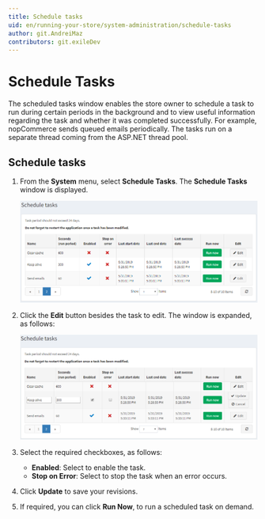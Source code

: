 ```yaml
---
title: Schedule tasks
uid: en/running-your-store/system-administration/schedule-tasks
author: git.AndreiMaz
contributors: git.exileDev
---
```


# Schedule Tasks

The scheduled tasks window enables the store owner to schedule a task to run during certain periods in the background and to view useful information regarding the task and whether it was completed successfully. For example, nopCommerce sends queued emails periodically. The tasks run on a separate thread coming from the ASP.NET thread pool.

## Schedule tasks

1. From the **System** menu, select **Schedule Tasks**. The **Schedule Tasks** window is displayed.

    ![Schedule tasks](_static/schedule-tasks/schedule-tasks.png)
1. Click the **Edit** button besides the task to edit. The window is expanded, as follows:

    ![Schedule tasks - Edit](_static/schedule-tasks/schedule-tasks-edit.png)
1. Select the required checkboxes, as follows:
    * **Enabled**: Select to enable the task.
    * **Stop on Error**: Select to stop the task when an error occurs.
1. Click **Update** to save your revisions.
1. If required, you can click **Run Now**, to run a scheduled task on demand.
